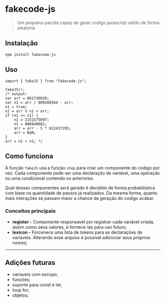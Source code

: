 # fakecode-js
> Um pequeno pacote capaz de gerar codigo javascript valido de forma aleatoria

## Instalação

```
npm install fakecode-js
```

## Uso

```
import { fakeJS } from "fakecode-js";

fakeJS();
/* output: 
var arr = 801738020;
var n1 = arr / 809288364 - arr;
n1 = true;
n1 = arr % n1 + arr;
if (n1 <= n1) {
    n1 = 2151575097;
    n1 = 806648681;
    arr = arr - 5 * 612437295;
    arr = NaN;
}
arr = n1 + n1; */
```

## Como funciona

A função ```fakeJS``` usa a função ```step``` para criar um componente do codigo por vez. Cada componente pode ser uma declaração de variável, uma operação ou uma condicional contendo os anteriores.

Qual desses componentes será gerado é decidido de forma probabilística com base na quantidade de passos já realizados. Da mesma forma, quanto mais interações se passam maior a chance da geração do codigo acabar.

### Conceitos principais
* **register -** Componente responsavel por registrar cada variável criada, assim como seus valores, e fornece-las para uso futuro;
* **lexicon -** Forcenece uma lista de tokens para as declarações de variaveis. Alterando esse arquivo é possivel adicionar seus próprios nomes;

<hr>

## Adições futuras
* variaveis com escopo;
* funções;
* suporte para const e let;
* loop for;
* objetos;
